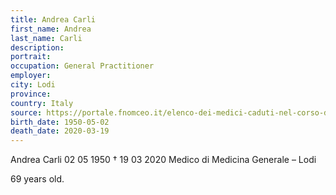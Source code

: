 ```yaml
---
title: Andrea Carli
first_name: Andrea
last_name: Carli
description: 
portrait: 
occupation: General Practitioner
employer: 
city: Lodi
province: 
country: Italy
source: https://portale.fnomceo.it/elenco-dei-medici-caduti-nel-corso-dellepidemia-di-covid-19/
birth_date: 1950-05-02
death_date: 2020-03-19
---
```


Andrea Carli 02 05 1950 † 19 03 2020
Medico di Medicina Generale  – Lodi

69 years old.